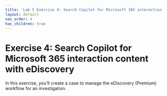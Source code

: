 ```yaml
---
title: 'Lab 5 Exercise 4: Search Copilot for Microsoft 365 interaction content with eDiscovery'
layout: default
nav_order: 4
has_children: true
---
```


# Exercise 4: Search Copilot for Microsoft 365 interaction content with eDiscovery

In this exercise, you’ll create a case to manage the eDiscovery (Premium) workflow for an investigation.
